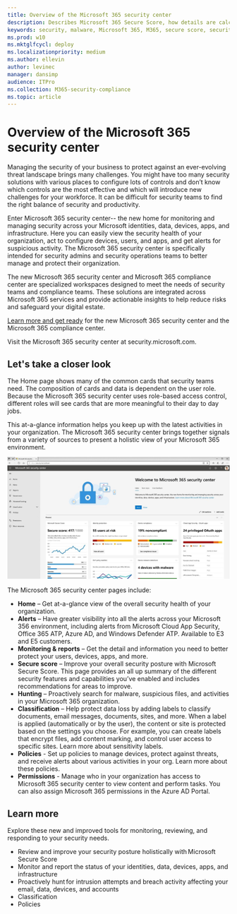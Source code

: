 ```yaml
---
title: Overview of the Microsoft 365 security center
description: Describes Microsoft 365 Secure Score, how details are calculated, and what security admins can expect using it.
keywords: security, malware, Microsoft 365, M365, secure score, security center, improvement actions
ms.prod: w10
ms.mktglfcycl: deploy
ms.localizationpriority: medium
ms.author: ellevin
author: levinec
manager: dansimp
audience: ITPro
ms.collection: M365-security-compliance  
ms.topic: article
---
```


# Overview of the Microsoft 365 security center

Managing the security of your business to protect against an ever-evolving threat landscape brings many challenges. You might have too many security solutions with various places to configure lots of controls and don’t know which controls are the most effective and which will introduce new challenges for your workforce. It can be difficult for security teams to find the right balance of security and productivity.

Enter Microsoft 365 security center-- the new home for monitoring and managing security across your Microsoft identities, data, devices, apps, and infrastructure. Here you can easily view the security health of your organization, act to configure devices, users, and apps, and get alerts for suspicious activity. The Microsoft 365 security center is specifically intended for security admins and security operations teams to better manage and protect their organization.

The new Microsoft 365 security center and Microsoft 365 compliance center are specialized workspaces designed to meet the needs of security teams and compliance teams. These solutions are integrated across Microsoft 365 services and provide actionable insights to help reduce risks and safeguard your digital estate.

[Learn more and get ready](https://docs.microsoft.com/en-us/office365/securitycompliance/microsoft-security-and-compliance) for the new Microsoft 365 security center and the Microsoft 365 compliance center.

Visit the Microsoft 365 security center at security.microsoft.com.  

## Let's take a closer look

The Home page shows many of the common cards that security teams need. The composition of cards and data is dependent on the user role. Because the Microsoft 365 security center uses role-based access control, different roles will see cards that are more meaningful to their day to day jobs.  

This at-a-glance information helps you keep up with the latest activities in your organization. The Microsoft 365 security center brings together signals from a variety of sources to present a holistic view of your Microsoft 365 environment.

![M365 homepage](./media/security-docs/home.jpg)

The Microsoft 365 security center pages include:

* **Home** – Get at-a-glance view of the overall security health of your organization.
* **Alerts** – Have greater visibility into all the alerts across your Microsoft 356 environment, including alerts from Microsoft Cloud App Security, Office 365 ATP, Azure AD, and Windows Defender ATP. Available to E3 and E5 customers.  
* **Monitoring & reports** – Get the detail and information you need to better protect your users, devices, apps, and more. 
* **Secure score** – Improve your overall security posture with Microsoft Secure Score. This page provides an all up summary of the different security features and capabilities you’ve enabled and includes recommendations for areas to improve.
* **Hunting** – Proactively search for malware, suspicious files, and activities in your Microsoft 365 organization.
* **Classification** – Help protect data loss by adding labels to classify documents, email messages, documents, sites, and more. When a label is applied (automatically or by the user), the content or site is protected based on the settings you choose. For example, you can create labels that encrypt files, add content marking, and control user access to specific sites. Learn more about sensitivity labels.
* **Policies** - Set up policies to manage devices, protect against threats, and receive alerts about various activities in your org. Learn more about these policies.
* **Permissions** - Manage who in your organization has access to Microsoft 365 security center to view content and perform tasks. You can also assign Microsoft 365 permissions in the Azure AD Portal.

## Learn more

Explore these new and improved tools for monitoring, reviewing, and responding to your security needs.

* Review and improve your security posture holistically with Microsoft Secure Score
* Monitor and report the status of your identities, data, devices, apps, and infrastructure
* Proactively hunt for intrusion attempts and breach activity affecting your email, data, devices, and accounts
* Classification
* Policies